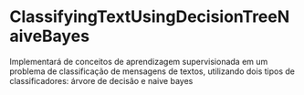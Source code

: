 # ClassifyingTextUsingDecisionTreeNaiveBayes
Implementará  de conceitos de aprendizagem supervisionada em um problema de classificação de mensagens de textos, utilizando dois tipos de classificadores: árvore de decisão e naive bayes
